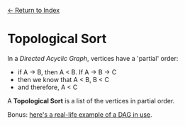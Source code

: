 [← Return to Index](https://github.com/cjmlgrto/fit2004-notes)

# Topological Sort

In a _Directed Acyclic Graph_, vertices have a 'partial' order:

- if A → B, then A < B. If A → B → C
- then we know that A < B, B < C
- and therefore, A < C

A **Topological Sort** is a list of the vertices in partial order.

Bonus: [here's a real-life example of a DAG in use](https://github.com/iOS10-KIT/UI/network).



